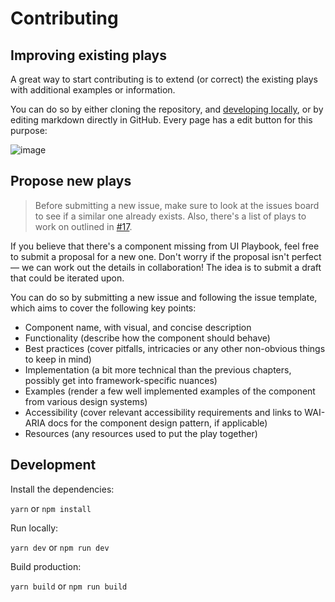 # Contributing

## Improving existing plays

A great way to start contributing is to extend (or correct) the existing plays with additional examples or information.

You can do so by either cloning the repository, and [developing locally](#development), or by editing markdown directly in GitHub. Every page has a edit button for this purpose:

![image](https://user-images.githubusercontent.com/23662329/88210127-5dbdd180-cc5c-11ea-80fa-b814a4adc782.png)

## Propose new plays

> Before submitting a new issue, make sure to look at the issues board to see if a similar one already exists.
> Also, there's a list of plays to work on outlined in [#17](https://github.com/raunofreiberg/ui-playbook/issues/17).

If you believe that there's a component missing from UI Playbook, feel free to submit a proposal for a new one.
Don't worry if the proposal isn't perfect — we can work out the details in collaboration! The idea is to submit a draft that could be iterated upon.

You can do so by submitting a new issue and following the issue template, which aims to cover the following key points:

- Component name, with visual, and concise description
- Functionality (describe how the component should behave)
- Best practices (cover pitfalls, intricacies or any other non-obvious things to keep in mind)
- Implementation (a bit more technical than the previous chapters, possibly get into framework-specific nuances)
- Examples (render a few well implemented examples of the component from various design systems)
- Accessibility (cover relevant accessibility requirements and links to WAI-ARIA docs for the component design pattern, if applicable)
- Resources (any resources used to put the play together)

## Development

Install the dependencies:

`yarn` or `npm install`

Run locally:

`yarn dev` or `npm run dev`

Build production:

`yarn build` or `npm run build`
